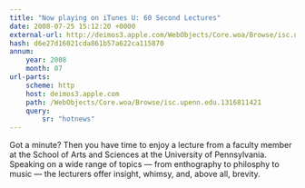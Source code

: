 ```yaml
---
title: "Now playing on iTunes U: 60 Second Lectures"
date: 2008-07-25 15:12:20 +0000
external-url: http://deimos3.apple.com/WebObjects/Core.woa/Browse/isc.upenn.edu.1316811421?sr=hotnews
hash: d6e27d16021cda861b57a622ca115870
annum:
    year: 2008
    month: 07
url-parts:
    scheme: http
    host: deimos3.apple.com
    path: /WebObjects/Core.woa/Browse/isc.upenn.edu.1316811421
    query:
        sr: "hotnews"
---
```


Got a minute? Then you have time to enjoy a lecture from a faculty member at the School of Arts and Sciences at the University of Pennsylvania.  Speaking on a wide range of topics — from enthography to philosphy to music  — the lecturers offer insight, whimsy, and, above all, brevity.
